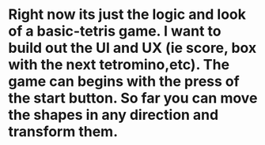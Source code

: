 # Right now its just the logic and look of a basic-tetris game. I want to build out the UI and UX (ie score, box with the next tetromino,etc). The game can begins with the press of the start button. So far you can move the shapes in any direction and transform them.
